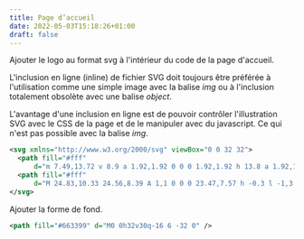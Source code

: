 ```yaml
---
title: Page d’accueil
date: 2022-05-03T15:18:26+01:00
draft: false
---
```


Ajouter le logo au format svg à l'intérieur du code de la page d'accueil.

L'inclusion en ligne (inline) de fichier SVG doit toujours être préférée à l'utilisation comme une simple image avec la balise *img* ou à l'inclusion totalement obsolète avec une balise *object*.

L'avantage d'une inclusion en ligne est de pouvoir contrôler l'illustration SVG avec le CSS de la page et de le manipuler avec du javascript. Ce qui n'est pas possible avec la balise *img*.

```svg
<svg xmlns="http://www.w3.org/2000/svg" viewBox="0 0 32 32">
  <path fill="#fff"
      d="m 7.49,13.72 v 8.9 a 1.92,1.92 0 0 0 1.92,1.92 h 13.8 a 1.92,1.92 0 0 0 1.92,-1.92 v -7.93 a 1,1 0 0 0 -1,-1 H 7.49 m 10.84,5.81 -2.56,2 a 0.53,0.53 0 0 1 -0.75,0 0.51,0.51 0 0 1 -0.15,-0.37 V 17.1 a 0.52,0.52 0 0 1 0.9,-0.37 l 2.56,2 a 0.53,0.53 0 0 1 0,0.77 z" />
  <path fill="#fff"
      d="M 24.83,10.33 24.56,8.39 A 1,1 0 0 0 23.47,7.57 h -0.3 l -1,3.11 -2.79,0.39 1,-3.11 -1.07,0.15 -1.58,0.22 -1,3.11 -2.73,0.42 1,-3.1 -1.1,0.15 -1.55,0.22 -1,3.1 -2.78,0.39 1,-3.11 -1.67,0.23 a 1,1 0 0 0 -0.82,1.08 v 0 l 0.28,2 0.13,0.93 L 24,11.42 a 1,1 0 0 0 0.83,-1.08 z" />
</svg>
```

Ajouter la forme de fond.

```svg
<path fill="#663399" d="M0 0h32v30q-16 6 -32 0" />
```
